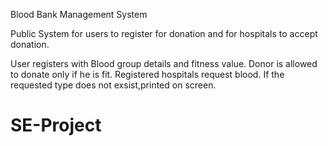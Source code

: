 Blood Bank Management System

Public System for users to register for donation and for hospitals to accept donation.

User registers with Blood group details and fitness value. Donor is allowed to donate only if he is fit.
Registered hospitals request blood. If the requested type does not exsist,printed on screen.
# SE-Project
